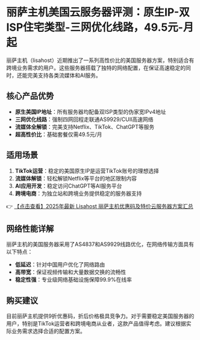 # 丽萨主机美国云服务器评测：原生IP-双ISP住宅类型-三网优化线路，49.5元-月起

丽萨主机（lisahost）近期推出了一系列高性价比的美国服务器方案，特别适合有跨境业务需求的用户。这些服务器搭载了独特的网络配置，在保证高速稳定的同时，还能完美支持各类流媒体和AI服务。

## 核心产品优势

- **原生美国IP地址**：所有服务器均配备双ISP类型的伪家宽IPv4地址
- **三网优化线路**：强制四网回程走联通AS9929/CUII高速网络
- **流媒体全解锁**：完美支持Netflix、TikTok、ChatGPT等服务
- **超高性价比**：基础套餐仅需49.5元/月

## 适用场景

1. **TikTok运营**：稳定的美国原生IP是运营TikTok账号的理想选择
2. **流媒体解锁**：轻松解锁Netflix等平台的地区限制内容
3. **AI应用开发**：稳定访问ChatGPT等AI服务平台
4. **跨境电商**：为独立站和跨境业务提供稳定的服务器支持

👉 [【点击查看】2025年最新 Lisahost 丽萨主机优惠码及特价云服务器方案汇总](https://bit.ly/lisazhuji)

## 网络性能详解

丽萨主机的美国服务器采用了AS4837和AS9929线路优化，在网络传输方面具有以下特点：

- **低延迟**：针对中国用户优化了网络路由
- **高带宽**：保证视频传输和大量数据交换的流畅性
- **稳定性强**：专业级网络基础设施保障99.9%在线率

## 购买建议

目前丽萨主机提供9折优惠码，折后价格极具竞争力。对于需要稳定美国服务器的用户，特别是TikTok运营者和跨境电商从业者，这款产品值得考虑。建议根据实际业务需求选择合适的配置方案。